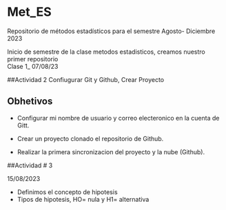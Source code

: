 # Met_ES
Repositorio de métodos estadísticos para el semestre Agosto- Diciembre 2023 

Inicio de semestre de la clase metodos estadisticos,  creamos nuestro primer repositorio  
Clase 1_ 07/08/23

##Actividad 2 Confiugurar Git y Github, Crear Proyecto 

## Obhetivos

+ Configurar mi nombre de usuario y correo electeronico en la cuenta de Gitt.

+ Crear un proyecto clonado el repositorio de Github.

+ Realizar la primera sincronizacion del proyecto y la nube (Github).

##Actividad # 3

15/08/2023

+ Definimos el concepto de hipotesis 
+ Tipos de hipotesis, HO= nula y H1= alternativa 